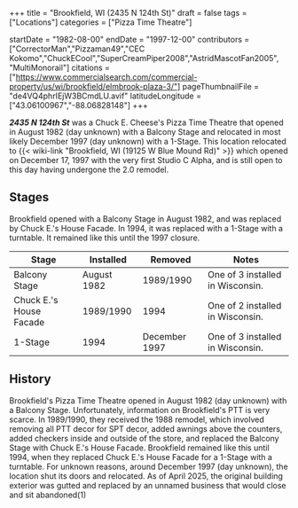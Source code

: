+++
title = "Brookfield, WI (2435 N 124th St)"
draft = false
tags = ["Locations"]
categories = ["Pizza Time Theatre"]


startDate = "1982-08-00"
endDate = "1997-12-00"
contributors = ["CorrectorMan","Pizzaman49","CEC Kokomo","ChuckECool","SuperCreamPiper2008","AstridMascotFan2005", "MultiMonorail"]
citations = ["https://www.commercialsearch.com/commercial-property/us/wi/brookfield/elmbrook-plaza-3/"]
pageThumbnailFile = "de4VQ4phrIEjW3BCmdLU.avif"
latitudeLongitude = ["43.06100967","-88.06828148"]
+++

***2435 N 124th St*** was a Chuck E. Cheese's Pizza Time Theatre that opened in August 1982 (day unknown) with a Balcony Stage and relocated in most likely December 1997 (day unknown) with a 1-Stage. This location relocated to {{< wiki-link "Brookfield, WI (19125 W Blue Mound Rd)" >}} which opened on December 17, 1997 with the very first Studio C Alpha, and is still open to this day having undergone the 2.0 remodel.

## Stages

Brookfield opened with a Balcony Stage in August 1982, and was replaced by Chuck E.'s House Facade. In 1994, it was replaced with a 1-Stage with a turntable. It remained like this until the 1997 closure.

| Stage                   | Installed   | Removed       | Notes                            |
|-------------------------|-------------|---------------|----------------------------------|
| Balcony Stage           | August 1982 | 1989/1990     | One of 3 installed in Wisconsin. |
| Chuck E.'s House Facade | 1989/1990   | 1994          | One of 2 installed in Wisconsin. |
| 1-Stage                 | 1994        | December 1997 | One of 3 installed in Wisconsin. |

## History

Brookfield's Pizza Time Theatre opened in August 1982 (day unknown) with a Balcony Stage. Unfortunately, information on Brookfield's PTT is very scarce. In 1989/1990, they received the 1988 remodel, which involved removing all PTT decor for SPT decor, added awnings above the counters, added checkers inside and outside of the store, and replaced the Balcony Stage with Chuck E.'s House Facade. Brookfield remained like this until 1994, when they replaced Chuck E.'s House Facade for a 1-Stage with a turntable. For unknown reasons, around December 1997 (day unknown), the location shut its doors and relocated. As of April 2025, the original building exterior was gutted and replaced by an unnamed business that would close and sit abandoned(1)